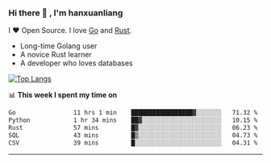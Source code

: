### Hi there 👋 , I'm hanxuanliang

<!--
**hanxuanliang/hanxuanliang** is a ✨ _special_ ✨ repository because its `README.md` (this file) appears on your GitHub profile.

Here are some ideas to get you started:

- 🔭 I’m currently working on ...
- 🌱 I’m currently learning ...
- 👯 I’m looking to collaborate on ...
- 🤔 I’m looking for help with ...
- 💬 Ask me about ...
- 📫 How to reach me: ...
- 😄 Pronouns: ...
- ⚡ Fun fact: ...
-->
I ❤ Open Source. I love [Go](https://golang.org) and [Rust](https://www.rust-lang.org/zh-CN/).

* Long-time Golang user
* A novice Rust learner
* A developer who loves databases

[![Top Langs](https://github-readme-stats.vercel.app/api?username=hanxuanliang&show_icons=true&count_private=true&line_height=40)](https://github.com/anuraghazra/github-readme-stats)

📊 **This week I spent my time on**
<!--START_SECTION:waka-->

```txt
Go                11 hrs 1 min    █████████████████▓░░░░░░░   71.32 %
Python            1 hr 34 mins    ██▓░░░░░░░░░░░░░░░░░░░░░░   10.15 %
Rust              57 mins         █▓░░░░░░░░░░░░░░░░░░░░░░░   06.23 %
SQL               43 mins         █▒░░░░░░░░░░░░░░░░░░░░░░░   04.73 %
CSV               39 mins         █░░░░░░░░░░░░░░░░░░░░░░░░   04.31 %
```

<!--END_SECTION:waka-->

***

